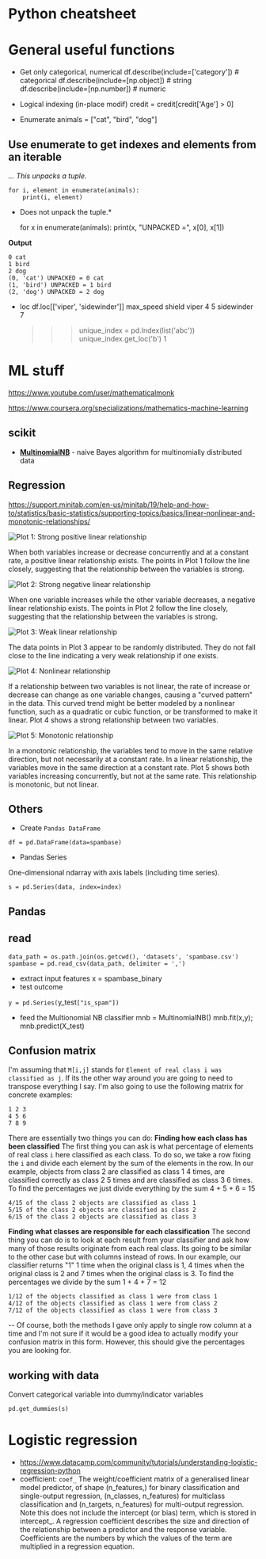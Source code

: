 # Python cheatsheet

# General useful functions


- Get only categorical, numerical 
    df.describe(include=['category']) # categorical 
    df.describe(include=[np.object]) # string
    df.describe(include=[np.number]) # numeric


- Logical indexing (in-place modif)
    credit = credit[credit['Age'] > 0]


- Enumerate
    animals = ["cat", "bird", "dog"]

## Use enumerate to get indexes and elements from an iterable
*... This unpacks a tuple.*

    for i, element in enumerate(animals):
        print(i, element)

* Does not unpack the tuple.*

    for x in enumerate(animals):
        print(x, "UNPACKED =", x[0], x[1])

**Output**

    0 cat
    1 bird
    2 dog
    (0, 'cat') UNPACKED = 0 cat
    (1, 'bird') UNPACKED = 1 bird
    (2, 'dog') UNPACKED = 2 dog


- loc
    df.loc[['viper', 'sidewinder']]
                max_speed  shield
    viper               4       5
    sidewinder          7       
    
    >>> unique_index = pd.Index(list('abc'))
    >>> unique_index.get_loc('b')
1
# ML stuff
https://www.youtube.com/user/mathematicalmonk

https://www.coursera.org/specializations/mathematics-machine-learning

## scikit
- [**MultinomialNB**](https://scikit-learn.org/0.19/modules/generated/sklearn.naive_bayes.MultinomialNB.html#sklearn.naive_bayes.MultinomialNB) - naive Bayes algorithm for multinomially distributed data
## Regression

https://support.minitab.com/en-us/minitab/19/help-and-how-to/statistics/basic-statistics/supporting-topics/basics/linear-nonlinear-and-monotonic-relationships/

![Plot 1: Strong positive linear relationship](https://support.minitab.com/en-us/minitab/19/media/generated-content/images/scatterplot_linear_relationship.png)


When both variables increase or decrease concurrently and at a constant rate, a positive linear relationship exists. The points in Plot 1 follow the line closely, suggesting that the relationship between the variables is strong. 

![Plot 2: Strong negative linear relationship](https://support.minitab.com/en-us/minitab/19/media/generated-content/images/scatterplot_strong_negative_linear_relationship.png)


When one variable increases while the other variable decreases, a negative linear relationship exists. The points in Plot 2 follow the line closely, suggesting that the relationship between the variables is strong. 

![Plot 3: Weak linear relationship](https://support.minitab.com/en-us/minitab/19/media/generated-content/images/scatterplot_weak_linear_relationship.png)


The data points in Plot 3 appear to be randomly distributed. They do not fall close to the line indicating a very weak relationship if one exists. 

![Plot 4: Nonlinear relationship](https://support.minitab.com/en-us/minitab/19/media/generated-content/images/scatterplot_quadratic_model.png)


If a relationship between two variables is not linear, the rate of increase or decrease can change as one variable changes, causing a "curved pattern" in the data. This curved trend might be better modeled by a nonlinear function, such as a quadratic or cubic function, or be transformed to make it linear. Plot 4 shows a strong relationship between two variables.

![Plot 5: Monotonic relationship](https://support.minitab.com/en-us/minitab/19/media/generated-content/images/scatterplot_cubic_relationship.png)


In a monotonic relationship, the variables tend to move in the same relative direction, but not necessarily at a constant rate. In a linear relationship, the variables move in the same direction at a constant rate. Plot 5 shows both variables increasing concurrently, but not at the same rate. This relationship is monotonic, but not linear. 

## Others
- Create `Pandas DataFrame` 

`df = pd.DataFrame(data=spambase)`

- Pandas Series

One-dimensional ndarray with axis labels (including time series).

    s = pd.Series(data, index=index)


## Pandas
## read 
    data_path = os.path.join(os.getcwd(), 'datasets', 'spambase.csv')
    spambase = pd.read_csv(data_path, delimiter = ',')
- extract input features
    x = spambase_binary
- test outcome

`y = pd.Series(`y_test`["is_spam"])`

- feed the Multionomial NB classifier
    mnb = MultinomialNB()
    mnb.fit(x,y);
    mnb.predict(X_test)
## Confusion matrix

I'm assuming that `M[i,j]` stands for `Element of real class i was classified as j`. If its the other way around you are going to need to transpose everything I say. I'm also going to use the following matrix for concrete examples:

    1 2 3
    4 5 6
    7 8 9

There are essentially two things you can do:
**Finding how each class has been classified**
The first thing you can ask is what percentage of elements of real class `i` here classified as each class. To do so, we take a row fixing the `i` and divide each element by the sum of the elements in the row. In our example, objects from class 2 are classified as class 1 4 times, are classified correctly as class 2 5 times and are classified as class 3 6 times. To find the percentages we just divide everything by the sum 4 + 5 + 6 = 15

    4/15 of the class 2 objects are classified as class 1
    5/15 of the class 2 objects are classified as class 2
    6/15 of the class 2 objects are classified as class 3

**Finding what classes are responsible for each classification**
The second thing you can do is to look at each result from your classifier and ask how many of those results originate from each real class. Its going to be similar to the other case but with columns instead of rows. In our example, our classifier returns "1" 1 time when the original class is 1, 4 times when the original class is 2 and 7 times when the original class is 3. To find the percentages we divide by the sum 1 + 4 + 7 = 12

    1/12 of the objects classified as class 1 were from class 1
    4/12 of the objects classified as class 1 were from class 2
    7/12 of the objects classified as class 1 were from class 3

--
Of course, both the methods I gave only apply to single row column at a time and I'm not sure if it would be a good idea to actually modify your confusion matrix in this form. However, this should give the percentages you are looking for.


## working with data

Convert categorical variable into dummy/indicator variables 

    pd.get_dummies(s)
# Logistic regression
* https://www.datacamp.com/community/tutorials/understanding-logistic-regression-python
* coefficient:
`coef_`
    The weight/coefficient matrix of a generalised linear model predictor, of shape (n_features,) for binary classification and single-output regression, (n_classes, n_features) for multiclass classification and (n_targets, n_features) for multi-output regression. Note this does not include the intercept (or bias) term, which is stored in intercept_.
    A regression coefficient describes the size and direction of the relationship between a predictor and the response variable. Coefficients are the numbers by which the values of the term are multiplied in a regression equation.

